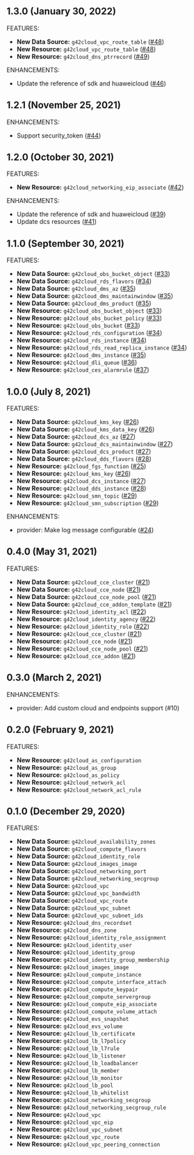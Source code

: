## 1.3.0 (January 30, 2022)

FEATURES:

* **New Data Source:** `g42cloud_vpc_route_table` ([#48](https://github.com/g42cloud-terraform/terraform-provider-g42cloud/pull/48))
* **New Resource:** `g42cloud_vpc_route_table` ([#48](https://github.com/g42cloud-terraform/terraform-provider-g42cloud/pull/48))
* **New Resource:** `g42cloud_dns_ptrrecord` ([#49](https://github.com/g42cloud-terraform/terraform-provider-g42cloud/pull/49))

ENHANCEMENTS:

* Update the reference of sdk and huaweicloud ([#46](https://github.com/g42cloud-terraform/terraform-provider-g42cloud/pull/46))

## 1.2.1 (November 25, 2021)

ENHANCEMENTS:

* Support security_token ([#44](https://github.com/g42cloud-terraform/terraform-provider-g42cloud/pull/44))

## 1.2.0 (October 30, 2021)

FEATURES:

* **New Resource:** `g42cloud_networking_eip_associate` ([#42](https://github.com/g42cloud-terraform/terraform-provider-g42cloud/pull/42))

ENHANCEMENTS:

* Update the reference of sdk and huaweicloud ([#39](https://github.com/g42cloud-terraform/terraform-provider-g42cloud/pull/39))
* Update dcs resources ([#41](https://github.com/g42cloud-terraform/terraform-provider-g42cloud/pull/41))

## 1.1.0 (September 30, 2021)

FEATURES:

* **New Data Source:** `g42cloud_obs_bucket_object` ([#33](https://github.com/g42cloud-terraform/terraform-provider-g42cloud/pull/33))
* **New Data Source:** `g42cloud_rds_flavors` ([#34](https://github.com/g42cloud-terraform/terraform-provider-g42cloud/pull/34))
* **New Data Source:** `g42cloud_dms_az` ([#35](https://github.com/g42cloud-terraform/terraform-provider-g42cloud/pull/35))
* **New Data Source:** `g42cloud_dms_maintainwindow` ([#35](https://github.com/g42cloud-terraform/terraform-provider-g42cloud/pull/35))
* **New Data Source:** `g42cloud_dms_product` ([#35](https://github.com/g42cloud-terraform/terraform-provider-g42cloud/pull/35))
* **New Resource:** `g42cloud_obs_bucket_object` ([#33](https://github.com/g42cloud-terraform/terraform-provider-g42cloud/pull/33))
* **New Resource:** `g42cloud_obs_bucket_policy` ([#33](https://github.com/g42cloud-terraform/terraform-provider-g42cloud/pull/33))
* **New Resource:** `g42cloud_obs_bucket` ([#33](https://github.com/g42cloud-terraform/terraform-provider-g42cloud/pull/33))
* **New Resource:** `g42cloud_rds_configuration` ([#34](https://github.com/g42cloud-terraform/terraform-provider-g42cloud/pull/34))
* **New Resource:** `g42cloud_rds_instance` ([#34](https://github.com/g42cloud-terraform/terraform-provider-g42cloud/pull/34))
* **New Resource:** `g42cloud_rds_read_replica_instance` ([#34](https://github.com/g42cloud-terraform/terraform-provider-g42cloud/pull/34))
* **New Resource:** `g42cloud_dms_instance` ([#35](https://github.com/g42cloud-terraform/terraform-provider-g42cloud/pull/35))
* **New Resource:** `g42cloud_dli_queue` ([#36](https://github.com/g42cloud-terraform/terraform-provider-g42cloud/pull/36))
* **New Resource:** `g42cloud_ces_alarmrule` ([#37](https://github.com/g42cloud-terraform/terraform-provider-g42cloud/pull/37))

## 1.0.0 (July 8, 2021)

FEATURES:

* **New Data Source:** `g42cloud_kms_key` ([#26](https://github.com/g42cloud-terraform/terraform-provider-g42cloud/pull/26))
* **New Data Source:** `g42cloud_kms_data_key` ([#26](https://github.com/g42cloud-terraform/terraform-provider-g42cloud/pull/26))
* **New Data Source:** `g42cloud_dcs_az` ([#27](https://github.com/g42cloud-terraform/terraform-provider-g42cloud/pull/27))
* **New Data Source:** `g42cloud_dcs_maintainwindow` ([#27](https://github.com/g42cloud-terraform/terraform-provider-g42cloud/pull/27))
* **New Data Source:** `g42cloud_dcs_product` ([#27](https://github.com/g42cloud-terraform/terraform-provider-g42cloud/pull/27))
* **New Data Source:** `g42cloud_dds_flavors` ([#28](https://github.com/g42cloud-terraform/terraform-provider-g42cloud/pull/28))
* **New Resource:** `g42cloud_fgs_function` ([#25](https://github.com/g42cloud-terraform/terraform-provider-g42cloud/pull/25))
* **New Resource:** `g42cloud_kms_key` ([#26](https://github.com/g42cloud-terraform/terraform-provider-g42cloud/pull/26))
* **New Resource:** `g42cloud_dcs_instance` ([#27](https://github.com/g42cloud-terraform/terraform-provider-g42cloud/pull/27))
* **New Resource:** `g42cloud_dds_instance` ([#28](https://github.com/g42cloud-terraform/terraform-provider-g42cloud/pull/28))
* **New Resource:** `g42cloud_smn_topic` ([#29](https://github.com/g42cloud-terraform/terraform-provider-g42cloud/pull/29))
* **New Resource:** `g42cloud_smn_subscription` ([#29](https://github.com/g42cloud-terraform/terraform-provider-g42cloud/pull/29))

ENHANCEMENTS:

* provider: Make log message configurable ([#24](https://github.com/g42cloud-terraform/terraform-provider-g42cloud/pull/24))

## 0.4.0 (May 31, 2021)

FEATURES:

* **New Data Source:** `g42cloud_cce_cluster` ([#21](https://github.com/g42cloud-terraform/terraform-provider-g42cloud/pull/21))
* **New Data Source:** `g42cloud_cce_node` ([#21](https://github.com/g42cloud-terraform/terraform-provider-g42cloud/pull/21))
* **New Data Source:** `g42cloud_cce_node_pool` ([#21](https://github.com/g42cloud-terraform/terraform-provider-g42cloud/pull/21))
* **New Data Source:** `g42cloud_cce_addon_template` ([#21](https://github.com/g42cloud-terraform/terraform-provider-g42cloud/pull/21))
* **New Resource:** `g42cloud_identity_acl` ([#22](https://github.com/g42cloud-terraform/terraform-provider-g42cloud/pull/22))
* **New Resource:** `g42cloud_identity_agency` ([#22](https://github.com/g42cloud-terraform/terraform-provider-g42cloud/pull/22))
* **New Resource:** `g42cloud_identity_role` ([#22](https://github.com/g42cloud-terraform/terraform-provider-g42cloud/pull/22))
* **New Resource:** `g42cloud_cce_cluster` ([#21](https://github.com/g42cloud-terraform/terraform-provider-g42cloud/pull/21))
* **New Resource:** `g42cloud_cce_node` ([#21](https://github.com/g42cloud-terraform/terraform-provider-g42cloud/pull/21))
* **New Resource:** `g42cloud_cce_node_pool` ([#21](https://github.com/g42cloud-terraform/terraform-provider-g42cloud/pull/21))
* **New Resource:** `g42cloud_cce_addon` ([#21](https://github.com/g42cloud-terraform/terraform-provider-g42cloud/pull/21))

## 0.3.0 (March 2, 2021)

ENHANCEMENTS:

* provider: Add custom cloud and endpoints support (#10)

## 0.2.0 (February 9, 2021)

FEATURES:

* **New Resource:** `g42cloud_as_configuration`
* **New Resource:** `g42cloud_as_group`
* **New Resource:** `g42cloud_as_policy`
* **New Resource:** `g42cloud_network_acl`
* **New Resource:** `g42cloud_network_acl_rule`

## 0.1.0 (December 29, 2020)

FEATURES:

* **New Data Source:** `g42cloud_availability_zones`
* **New Data Source:** `g42cloud_compute_flavors`
* **New Data Source:** `g42cloud_identity_role`
* **New Data Source:** `g42cloud_images_image`
* **New Data Source:** `g42cloud_networking_port`
* **New Data Source:** `g42cloud_networking_secgroup`
* **New Data Source:** `g42cloud_vpc`
* **New Data Source:** `g42cloud_vpc_bandwidth`
* **New Data Source:** `g42cloud_vpc_route`
* **New Data Source:** `g42cloud_vpc_subnet`
* **New Data Source:** `g42cloud_vpc_subnet_ids`
* **New Resource:** `g42cloud_dns_recordset`
* **New Resource:** `g42cloud_dns_zone`
* **New Resource:** `g42cloud_identity_role_assignment`
* **New Resource:** `g42cloud_identity_user`
* **New Resource:** `g42cloud_identity_group`
* **New Resource:** `g42cloud_identity_group_membership`
* **New Resource:** `g42cloud_images_image`
* **New Resource:** `g42cloud_compute_instance`
* **New Resource:** `g42cloud_compute_interface_attach`
* **New Resource:** `g42cloud_compute_keypair`
* **New Resource:** `g42cloud_compute_servergroup`
* **New Resource:** `g42cloud_compute_eip_associate`
* **New Resource:** `g42cloud_compute_volume_attach`
* **New Resource:** `g42cloud_evs_snapshot`
* **New Resource:** `g42cloud_evs_volume`
* **New Resource:** `g42cloud_lb_certificate`
* **New Resource:** `g42cloud_lb_l7policy`
* **New Resource:** `g42cloud_lb_l7rule`
* **New Resource:** `g42cloud_lb_listener`
* **New Resource:** `g42cloud_lb_loadbalancer`
* **New Resource:** `g42cloud_lb_member`
* **New Resource:** `g42cloud_lb_monitor`
* **New Resource:** `g42cloud_lb_pool`
* **New Resource:** `g42cloud_lb_whitelist`
* **New Resource:** `g42cloud_networking_secgroup`
* **New Resource:** `g42cloud_networking_secgroup_rule`
* **New Resource:** `g42cloud_vpc`
* **New Resource:** `g42cloud_vpc_eip`
* **New Resource:** `g42cloud_vpc_subnet`
* **New Resource:** `g42cloud_vpc_route`
* **New Resource:** `g42cloud_vpc_peering_connection`
